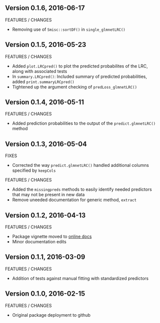 Version 0.1.6, 2016-06-17
-----------------------------------------------------------------------------------

FEATURES / CHANGES

- Removing use of `Smisc::sortDF()` in `single_glmnetLRC()`


Version 0.1.5, 2016-05-23
-----------------------------------------------------------------------------------

FEATURES / CHANGES

- Added `plot.LRCpred()` to plot the predicted probabilites of the LRC, along with associated tests
- In `summary.LRCpred()`: Included summary of predicted probabilities, added `print.summaryLRCpred()`
- Tightened up the argument checking of `predLoss_glmnetLRC()`


Version 0.1.4, 2016-05-11
-----------------------------------------------------------------------------------

FEATURES / CHANGES

- Added prediction probabilities to the output of the `predict.glmnetLRC()` method


Version 0.1.3, 2016-05-04
-----------------------------------------------------------------------------------

FIXES

- Corrected the way `predict.glmnetLRC()` handled additional columns specified by `keepCols`

FEATURES / CHANGES

- Added the `missingpreds` methods to easily identify needed predictors that may not be present in new data
- Remove uneeded documentation for generic method, `extract`


Version 0.1.2, 2016-04-13
-----------------------------------------------------------------------------------

FEATURES / CHANGES

- Package vignette moved to [online docs](http://pnnl.github.io/docs-glmnetLRC)
- Minor documentation edits


Version 0.1.1, 2016-03-09
-----------------------------------------------------------------------------------

FEATURES / CHANGES

- Addition of tests against manual fitting with standardized predictors


Version 0.1.0, 2016-02-15
-----------------------------------------------------------------------------------

FEATURES / CHANGES

- Original package deployment to github
